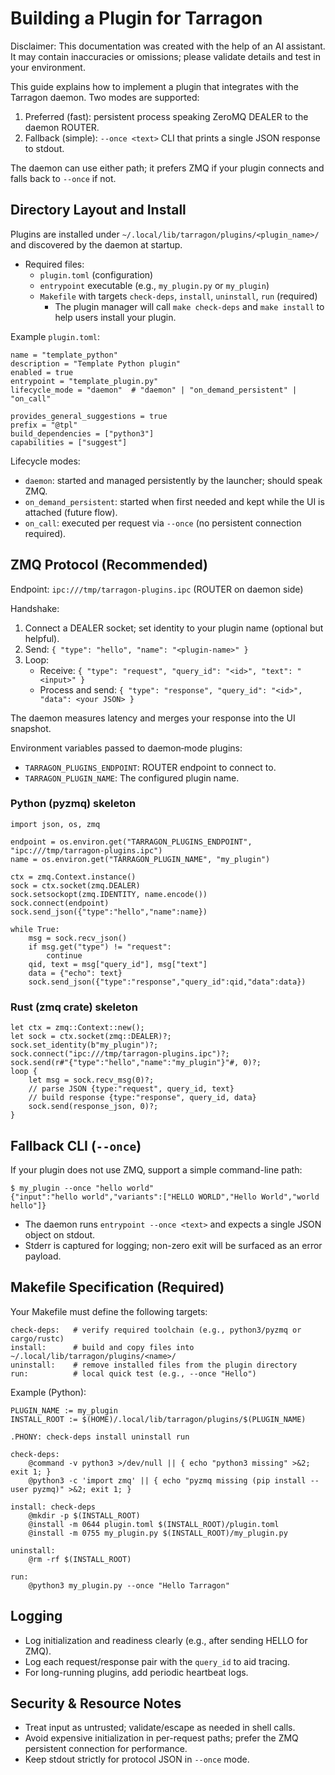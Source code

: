 # Building a Plugin for Tarragon

Disclaimer: This documentation was created with the help of an AI assistant. It may contain inaccuracies or omissions; please validate details and test in your environment.

This guide explains how to implement a plugin that integrates with the Tarragon daemon. Two modes are supported:

1) Preferred (fast): persistent process speaking ZeroMQ DEALER to the daemon ROUTER.
2) Fallback (simple): `--once <text>` CLI that prints a single JSON response to stdout.

The daemon can use either path; it prefers ZMQ if your plugin connects and falls back to `--once` if not.

## Directory Layout and Install

Plugins are installed under `~/.local/lib/tarragon/plugins/<plugin_name>/` and discovered by the daemon at startup.

- Required files:
  - `plugin.toml` (configuration)
  - `entrypoint` executable (e.g., `my_plugin.py` or `my_plugin`)
  - `Makefile` with targets `check-deps`, `install`, `uninstall`, `run` (required)
    - The plugin manager will call `make check-deps` and `make install` to help users install your plugin.

Example `plugin.toml`:

```
name = "template_python"
description = "Template Python plugin"
enabled = true
entrypoint = "template_plugin.py"
lifecycle_mode = "daemon"  # "daemon" | "on_demand_persistent" | "on_call"

provides_general_suggestions = true
prefix = "@tpl"
build_dependencies = ["python3"]
capabilities = ["suggest"]
```

Lifecycle modes:
- `daemon`: started and managed persistently by the launcher; should speak ZMQ.
- `on_demand_persistent`: started when first needed and kept while the UI is attached (future flow).
- `on_call`: executed per request via `--once` (no persistent connection required).

## ZMQ Protocol (Recommended)

Endpoint: `ipc:///tmp/tarragon-plugins.ipc` (ROUTER on daemon side)

Handshake:
1) Connect a DEALER socket; set identity to your plugin name (optional but helpful).
2) Send: `{ "type": "hello", "name": "<plugin-name>" }`
3) Loop:
   - Receive: `{ "type": "request", "query_id": "<id>", "text": "<input>" }`
   - Process and send: `{ "type": "response", "query_id": "<id>", "data": <your JSON> }`

The daemon measures latency and merges your response into the UI snapshot.

Environment variables passed to daemon‑mode plugins:
- `TARRAGON_PLUGINS_ENDPOINT`: ROUTER endpoint to connect to.
- `TARRAGON_PLUGIN_NAME`: The configured plugin name.

### Python (pyzmq) skeleton

```
import json, os, zmq

endpoint = os.environ.get("TARRAGON_PLUGINS_ENDPOINT", "ipc:///tmp/tarragon-plugins.ipc")
name = os.environ.get("TARRAGON_PLUGIN_NAME", "my_plugin")

ctx = zmq.Context.instance()
sock = ctx.socket(zmq.DEALER)
sock.setsockopt(zmq.IDENTITY, name.encode())
sock.connect(endpoint)
sock.send_json({"type":"hello","name":name})

while True:
    msg = sock.recv_json()
    if msg.get("type") != "request":
        continue
    qid, text = msg["query_id"], msg["text"]
    data = {"echo": text}
    sock.send_json({"type":"response","query_id":qid,"data":data})
```

### Rust (zmq crate) skeleton

```
let ctx = zmq::Context::new();
let sock = ctx.socket(zmq::DEALER)?;
sock.set_identity(b"my_plugin")?;
sock.connect("ipc:///tmp/tarragon-plugins.ipc")?;
sock.send(r#"{"type":"hello","name":"my_plugin"}"#, 0)?;
loop {
    let msg = sock.recv_msg(0)?;
    // parse JSON {type:"request", query_id, text}
    // build response {type:"response", query_id, data}
    sock.send(response_json, 0)?;
}
```

## Fallback CLI (`--once`)

If your plugin does not use ZMQ, support a simple command-line path:

```
$ my_plugin --once "hello world"
{"input":"hello world","variants":["HELLO WORLD","Hello World","world hello"]}
```

- The daemon runs `entrypoint --once <text>` and expects a single JSON object on stdout.
- Stderr is captured for logging; non-zero exit will be surfaced as an error payload.

## Makefile Specification (Required)

Your Makefile must define the following targets:

```
check-deps:   # verify required toolchain (e.g., python3/pyzmq or cargo/rustc)
install:      # build and copy files into ~/.local/lib/tarragon/plugins/<name>/
uninstall:    # remove installed files from the plugin directory
run:          # local quick test (e.g., --once "Hello")
```

Example (Python):

```
PLUGIN_NAME := my_plugin
INSTALL_ROOT := $(HOME)/.local/lib/tarragon/plugins/$(PLUGIN_NAME)

.PHONY: check-deps install uninstall run

check-deps:
	@command -v python3 >/dev/null || { echo "python3 missing" >&2; exit 1; }
	@python3 -c 'import zmq' || { echo "pyzmq missing (pip install --user pyzmq)" >&2; exit 1; }

install: check-deps
	@mkdir -p $(INSTALL_ROOT)
	@install -m 0644 plugin.toml $(INSTALL_ROOT)/plugin.toml
	@install -m 0755 my_plugin.py $(INSTALL_ROOT)/my_plugin.py

uninstall:
	@rm -rf $(INSTALL_ROOT)

run:
	@python3 my_plugin.py --once "Hello Tarragon"
```

## Logging

- Log initialization and readiness clearly (e.g., after sending HELLO for ZMQ).
- Log each request/response pair with the `query_id` to aid tracing.
- For long-running plugins, add periodic heartbeat logs.

## Security & Resource Notes

- Treat input as untrusted; validate/escape as needed in shell calls.
- Avoid expensive initialization in per-request paths; prefer the ZMQ persistent connection for performance.
- Keep stdout strictly for protocol JSON in `--once` mode.

